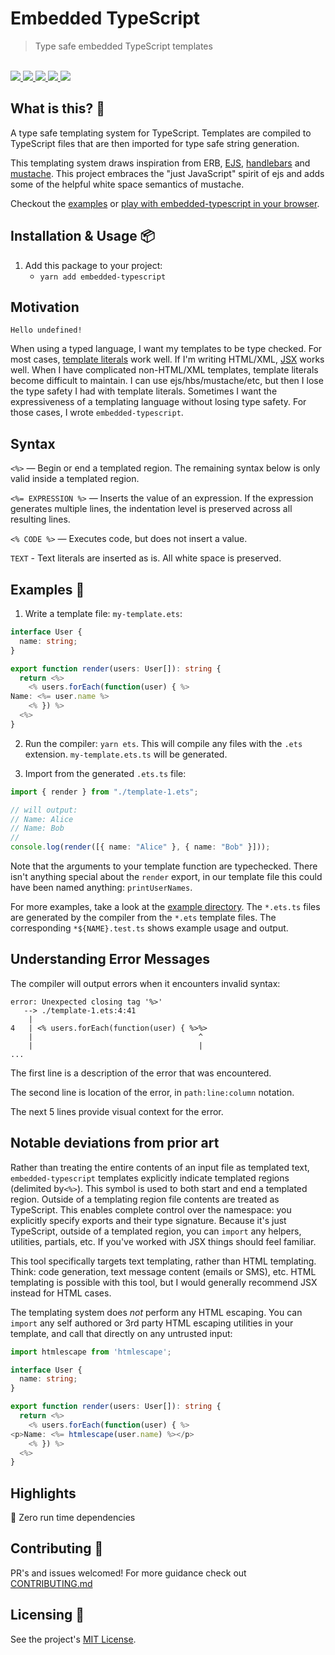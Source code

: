 # Embedded TypeScript

<blockquote>Type safe embedded TypeScript templates</blockquote>

<br />

<a href="https://www.npmjs.com/package/embedded-typescript">
  <img src="https://img.shields.io/npm/v/embedded-typescript.svg">
</a>
<a href="https://github.com/tatethurston/embedded-typescript/blob/master/LICENSE">
  <img src="https://img.shields.io/npm/l/embedded-typescript.svg">
</a>
<a href="https://bundlephobia.com/result?p=embedded-typescript">
  <img src="https://img.shields.io/bundlephobia/minzip/embedded-typescript">
</a>
<a href="https://www.npmjs.com/package/embedded-typescript">
  <img src="https://img.shields.io/npm/dy/embedded-typescript.svg">
</a>
<a href="https://github.com/tatethurston/embedded-typescript/actions/workflows/ci.yml">
  <img src="https://github.com/tatethurston/embedded-typescript/actions/workflows/ci.yml/badge.svg">
</a>

## What is this? 🧐

A type safe templating system for TypeScript. Templates are compiled to TypeScript files that are then imported for type safe string generation.

This templating system draws inspiration from ERB, [EJS](https://ejs.co/), [handlebars](https://handlebarsjs.com/) and [mustache](https://github.com/janl/mustache.js). This project embraces the "just JavaScript" spirit of ejs and adds some of the helpful white space semantics of mustache.

Checkout the [examples](#examples-) or [play with embedded-typescript in your browser](https://codesandbox.io/s/ets-playground-9mzk8).

## Installation & Usage 📦

1. Add this package to your project:
   - `yarn add embedded-typescript`

## Motivation

`Hello undefined!`

When using a typed language, I want my templates to be type checked. For most cases, [template literals](https://developer.mozilla.org/en-US/docs/Web/JavaScript/Reference/Template_literals) work well. If I'm writing HTML/XML, [JSX](https://www.typescriptlang.org/docs/handbook/jsx.html) works well. When I have complicated non-HTML/XML templates, template literals become difficult to maintain. I can use ejs/hbs/mustache/etc, but then I lose the type safety I had with template literals. Sometimes I want the expressiveness of a templating language without losing type safety. For those cases, I wrote `embedded-typescript`.

## Syntax

`<%>` — Begin or end a templated region. The remaining syntax below is only valid inside a templated region.

`<%= EXPRESSION %>` — Inserts the value of an expression. If the expression generates multiple lines, the indentation level is preserved across all resulting lines.

`<% CODE %>` — Executes code, but does not insert a value.

`TEXT` - Text literals are inserted as is. All white space is preserved.

## Examples 🚀

1. Write a template file: `my-template.ets`:

```typescript
interface User {
  name: string;
}

export function render(users: User[]): string {
  return <%>
    <% users.forEach(function(user) { %>
Name: <%= user.name %>
    <% }) %>
  <%>
}
```

2. Run the compiler: `yarn ets`. This will compile any files with the `.ets` extension. `my-template.ets.ts` will be generated.

3. Import from the generated `.ets.ts` file:

```typescript
import { render } from "./template-1.ets";

// will output:
// Name: Alice
// Name: Bob
//
console.log(render([{ name: "Alice" }, { name: "Bob" }]));
```

Note that the arguments to your template function are typechecked. There isn't anything special about the `render` export, in our template file this could have been named anything: `printUserNames`.

For more examples, take a look at the [example directory](https://github.com/tatethurston/embedded-typescript/blob/main/example). The `*.ets.ts` files are generated by the compiler from the `*.ets` template files. The corresponding `*${NAME}.test.ts` shows example usage and output.

## Understanding Error Messages

The compiler will output errors when it encounters invalid syntax:

```
error: Unexpected closing tag '%>'
   --> ./template-1.ets:4:41
    |
4   | <% users.forEach(function(user) { %>%>
    |                                     ^
    |                                     |
...
```

The first line is a description of the error that was encountered.

The second line is location of the error, in `path:line:column` notation.

The next 5 lines provide visual context for the error.

## Notable deviations from prior art

Rather than treating the entire contents of an input file as templated text, `embedded-typescript` templates explicitly indicate templated regions (delimited by`<%>`). This symbol is used to both start and end a templated region. Outside of a templating region file contents are treated as TypeScript. This enables complete control over the namespace: you explicitly specify exports and their type signature. Because it's just TypeScript, outside of a templated region, you can `import` any helpers, utilities, partials, etc. If you've worked with JSX things should feel familiar.

This tool specifically targets text templating, rather than HTML templating. Think: code generation, text message content (emails or SMS), etc. HTML templating is possible with this tool, but I would generally recommend JSX instead for HTML cases.

The templating system does _not_ perform any HTML escaping. You can `import` any self authored or 3rd party HTML escaping utilities in your template, and call that directly on any untrusted input:

```typescript
import htmlescape from 'htmlescape';

interface User {
  name: string;
}

export function render(users: User[]): string {
  return <%>
    <% users.forEach(function(user) { %>
<p>Name: <%= htmlescape(user.name) %></p>
    <% }) %>
  <%>
}
```

## Highlights

🎁 Zero run time dependencies

## Contributing 👫

PR's and issues welcomed! For more guidance check out [CONTRIBUTING.md](https://github.com/tatethurston/embedded-typescript/blob/master/CONTRIBUTING.md)

## Licensing 📃

See the project's [MIT License](https://github.com/tatethurston/embedded-typescript/blob/master/LICENSE).
